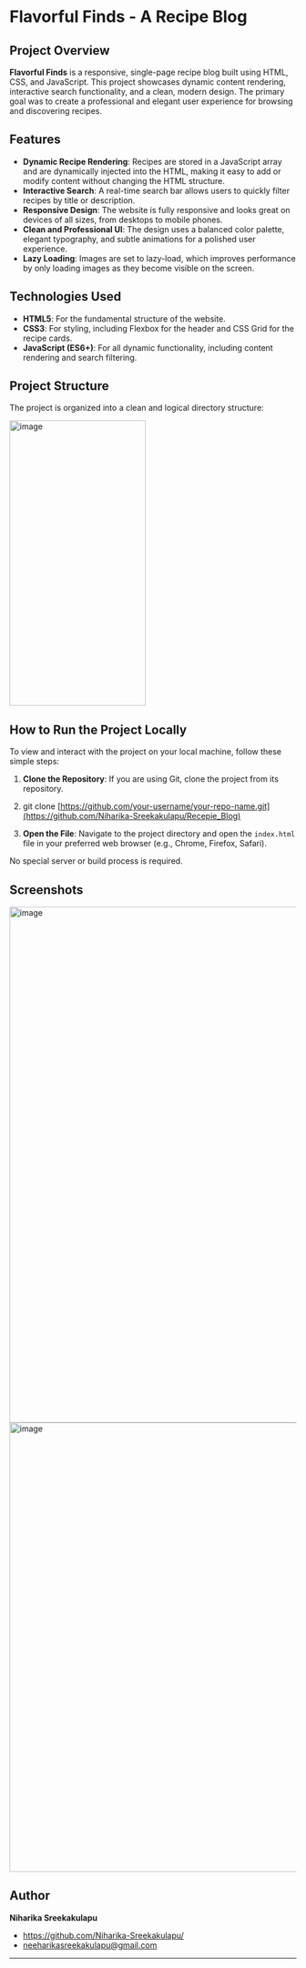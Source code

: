 # Flavorful Finds - A Recipe Blog


## Project Overview

**Flavorful Finds** is a responsive, single-page recipe blog built using HTML, CSS, and JavaScript. This project showcases dynamic content rendering, interactive search functionality, and a clean, modern design. The primary goal was to create a professional and elegant user experience for browsing and discovering recipes.

## Features

- **Dynamic Recipe Rendering**: Recipes are stored in a JavaScript array and are dynamically injected into the HTML, making it easy to add or modify content without changing the HTML structure.
- **Interactive Search**: A real-time search bar allows users to quickly filter recipes by title or description.
- **Responsive Design**: The website is fully responsive and looks great on devices of all sizes, from desktops to mobile phones.
- **Clean and Professional UI**: The design uses a balanced color palette, elegant typography, and subtle animations for a polished user experience.
- **Lazy Loading**: Images are set to lazy-load, which improves performance by only loading images as they become visible on the screen.

## Technologies Used

- **HTML5**: For the fundamental structure of the website.
- **CSS3**: For styling, including Flexbox for the header and CSS Grid for the recipe cards.
- **JavaScript (ES6+)**: For all dynamic functionality, including content rendering and search filtering.

## Project Structure

The project is organized into a clean and logical directory structure:

<img width="239" height="501" alt="image" src="https://github.com/user-attachments/assets/59e85bf0-4c73-4628-9abc-0df0ef144c77" />

## How to Run the Project Locally

To view and interact with the project on your local machine, follow these simple steps:

1.  **Clone the Repository**: If you are using Git, clone the project from its repository.
2.  
    git clone [https://github.com/your-username/your-repo-name.git](https://github.com/Niharika-Sreekakulapu/Recepie_Blog)
  
3.  **Open the File**: Navigate to the project directory and open the `index.html` file in your preferred web browser (e.g., Chrome, Firefox, Safari).

No special server or build process is required.

## Screenshots

<img width="1895" height="906" alt="image" src="https://github.com/user-attachments/assets/8d524bfb-7ece-40b4-ba29-c4082e9faa4e" />

<img width="1915" height="789" alt="image" src="https://github.com/user-attachments/assets/35fa6000-7c35-4c4c-bf43-6866bd6683f6" />


## Author

**Niharika Sreekakulapu**

- https://github.com/Niharika-Sreekakulapu/
- neeharikasreekakulapu@gmail.com

---
